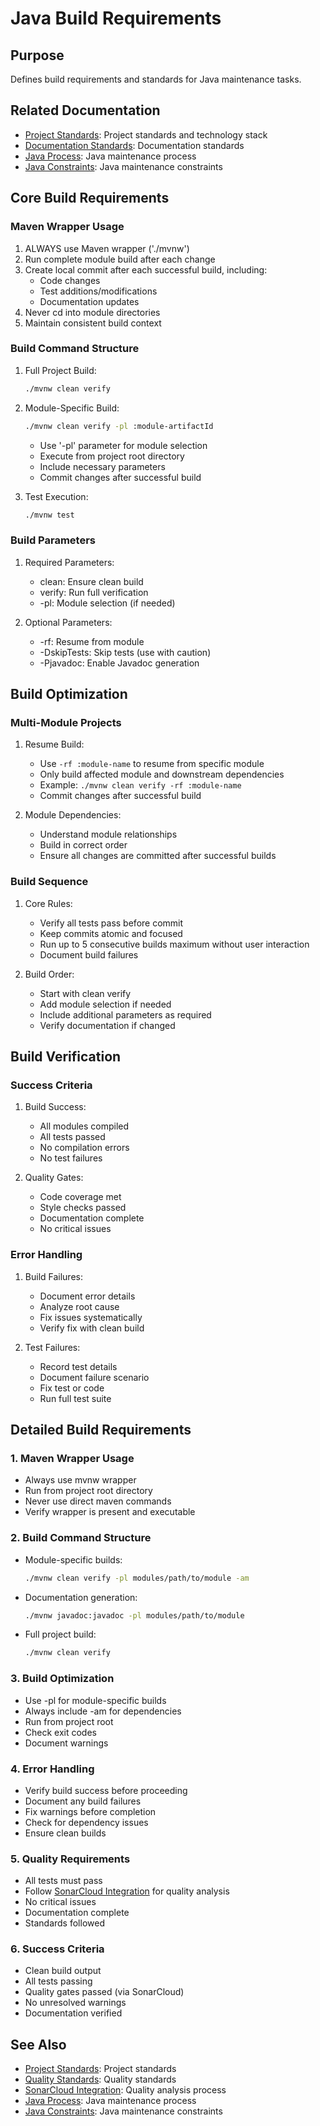 # Java Build Requirements

## Purpose
Defines build requirements and standards for Java maintenance tasks.

## Related Documentation
- [Project Standards](../../core/standards/project-standards.md): Project standards and technology stack
- [Documentation Standards](../../core/standards/documentation-standards.md): Documentation standards
- [Java Process](process.md): Java maintenance process
- [Java Constraints](constraints.md): Java maintenance constraints

## Core Build Requirements

### Maven Wrapper Usage
1. ALWAYS use Maven wrapper ('./mvnw')
2. Run complete module build after each change
3. Create local commit after each successful build, including:
   - Code changes
   - Test additions/modifications
   - Documentation updates
4. Never cd into module directories
5. Maintain consistent build context

### Build Command Structure
1. Full Project Build:
   ```bash
   ./mvnw clean verify
   ```

2. Module-Specific Build:
   ```bash
   ./mvnw clean verify -pl :module-artifactId
   ```
   - Use '-pl' parameter for module selection
   - Execute from project root directory
   - Include necessary parameters
   - Commit changes after successful build

3. Test Execution:
   ```bash
   ./mvnw test
   ```

### Build Parameters
1. Required Parameters:
   - clean: Ensure clean build
   - verify: Run full verification
   - -pl: Module selection (if needed)

2. Optional Parameters:
   - -rf: Resume from module
   - -DskipTests: Skip tests (use with caution)
   - -Pjavadoc: Enable Javadoc generation

## Build Optimization

### Multi-Module Projects
1. Resume Build:
   - Use `-rf :module-name` to resume from specific module
   - Only build affected module and downstream dependencies
   - Example: `./mvnw clean verify -rf :module-name`
   - Commit changes after successful build

2. Module Dependencies:
   - Understand module relationships
   - Build in correct order
   - Ensure all changes are committed after successful builds

### Build Sequence
1. Core Rules:
   - Verify all tests pass before commit
   - Keep commits atomic and focused
   - Run up to 5 consecutive builds maximum without user interaction
   - Document build failures

2. Build Order:
   - Start with clean verify
   - Add module selection if needed
   - Include additional parameters as required
   - Verify documentation if changed

## Build Verification

### Success Criteria
1. Build Success:
   - All modules compiled
   - All tests passed
   - No compilation errors
   - No test failures

2. Quality Gates:
   - Code coverage met
   - Style checks passed
   - Documentation complete
   - No critical issues

### Error Handling
1. Build Failures:
   - Document error details
   - Analyze root cause
   - Fix issues systematically
   - Verify fix with clean build

2. Test Failures:
   - Record test details
   - Document failure scenario
   - Fix test or code
   - Run full test suite

## Detailed Build Requirements

### 1. Maven Wrapper Usage
- Always use mvnw wrapper
- Run from project root directory
- Never use direct maven commands
- Verify wrapper is present and executable

### 2. Build Command Structure
- Module-specific builds:
  ```bash
  ./mvnw clean verify -pl modules/path/to/module -am
  ```
- Documentation generation:
  ```bash
  ./mvnw javadoc:javadoc -pl modules/path/to/module
  ```
- Full project build:
  ```bash
  ./mvnw clean verify
  ```

### 3. Build Optimization
- Use -pl for module-specific builds
- Always include -am for dependencies
- Run from project root
- Check exit codes
- Document warnings

### 4. Error Handling
- Verify build success before proceeding
- Document any build failures
- Fix warnings before completion
- Check for dependency issues
- Ensure clean builds

### 5. Quality Requirements
- All tests must pass
- Follow [SonarCloud Integration](../sonar.md) for quality analysis
- No critical issues
- Documentation complete
- Standards followed

### 6. Success Criteria
- Clean build output
- All tests passing
- Quality gates passed (via SonarCloud)
- No unresolved warnings
- Documentation verified

## See Also
- [Project Standards](../../core/standards/project-standards.md): Project standards
- [Quality Standards](../../core/standards/quality-standards.md): Quality standards
- [SonarCloud Integration](../sonar.md): Quality analysis process
- [Java Process](process.md): Java maintenance process
- [Java Constraints](constraints.md): Java maintenance constraints

